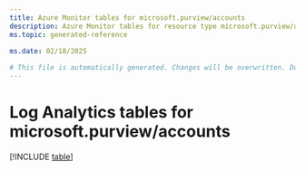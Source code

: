 ```yaml
---
title: Azure Monitor tables for microsoft.purview/accounts
description: Azure Monitor tables for resource type microsoft.purview/accounts
ms.topic: generated-reference
   
ms.date: 02/18/2025

# This file is automatically generated. Changes will be overwritten. Do not change this file directly.
---
```


# Log Analytics tables for microsoft.purview/accounts  

[!INCLUDE [table](~/reusable-content/ce-skilling/azure/includes/azure-monitor/reference/tables/microsoft-purview_accounts-include.md)]

